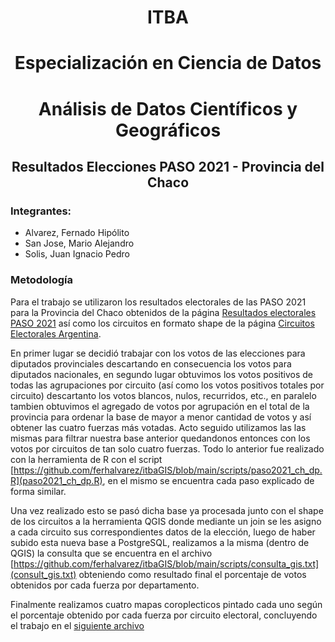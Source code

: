# <p align="center">ITBA</p>
# <p align="center">Especialización en Ciencia de Datos</p>
# <p align="center">Análisis de Datos Científicos y Geográficos</p>
## <p align="center">Resultados Elecciones PASO 2021 - Provincia del Chaco</p>

### Integrantes:

* Alvarez, Fernado Hipólito
* San Jose, Mario Alejandro
* Solis, Juan Ignacio Pedro

### Metodología

Para el trabajo se utilizaron los resultados electorales de las PASO 2021 para la Provincia del Chaco obtenidos de la página [Resultados electorales PASO 2021]( https://www.argentina.gob.ar/elecciones/resultados-del-recuento-provisional-de-las-elecciones-paso) así como los circuitos en formato shape de la página [Circuitos Electorales Argentina](https://www.argentina.gob.ar/elecciones/resultados-del-recuento-provisional-de-las-elecciones-paso).

En primer lugar se decidió trabajar con los votos de las elecciones para diputados provinciales descartando en consecuencia los votos para diputados nacionales, en segundo lugar obtuvimos los votos positivos de todas las agrupaciones por circuito (así como los votos positivos totales por circuito) descartanto los votos blancos, nulos, recurridos, etc., en paralelo tambien obtuvimos el agregado de votos por agrupación en el total de la provincia para ordenar la base de mayor a menor cantidad de votos y así obtener las cuatro fuerzas más votadas. Acto seguido utilizamos las las mismas para filtrar nuestra base anterior quedandonos entonces con los votos por circuitos de tan solo cuatro fuerzas.
Todo lo anterior fue realizado con la herramienta de R con el script [https://github.com/ferhalvarez/itbaGIS/blob/main/scripts/paso2021_ch_dp.R](paso2021_ch_dp.R), en el mismo se encuentra cada paso explicado de forma similar.

Una vez realizado esto se pasó dicha base ya procesada junto con el shape de los circuitos a la herramienta QGIS donde mediante un join se les asigno a cada circuito sus correspondientes datos de la elección, luego de haber subido esta nueva base a PostgreSQL, realizamos a la misma (dentro de QGIS) la consulta que se encuentra en el archivo [https://github.com/ferhalvarez/itbaGIS/blob/main/scripts/consulta_gis.txt](consult_gis.txt) obteniendo como resultado final el porcentaje de votos obtenidos por cada fuerza por departamento.

Finalmente realizamos cuatro mapas coroplecticos pintado cada uno según el porcentaje obtenido por cada fuerza por circuito electoral, concluyendo el trabajo en el [siguiente archivo](https://github.com/ferhalvarez/itbaGIS/blob/main/PASO%202021%20Chaco.pdf)
